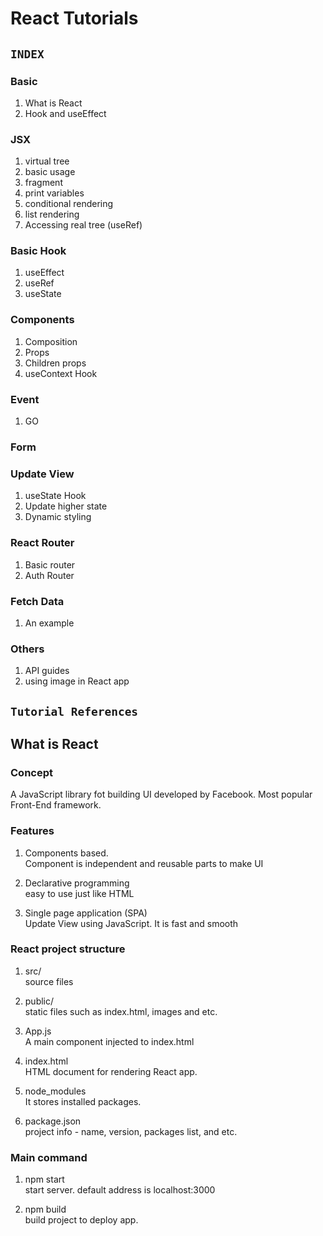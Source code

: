# React Tutorials

## `INDEX`

### Basic
1. What is React
2. Hook and useEffect

### JSX
1. virtual tree
2. basic usage
3. fragment
4. print variables
5. conditional rendering
6. list rendering
7. Accessing real tree (useRef)

### Basic Hook
1. useEffect
2. useRef
3. useState

### Components
1. Composition
2. Props
3. Children props
4. useContext Hook

### Event
1. GO

### Form 

### Update View
1. useState Hook
2. Update higher state
3. Dynamic styling

### React Router
1. Basic router
2. Auth Router

### Fetch Data
1. An example

### Others
1. API guides 
2. using image in React app 


## `Tutorial References`


## What is React

### Concept
A JavaScript library fot building UI developed by Facebook.
Most popular Front-End framework.

### Features
1. Components based. \
Component is independent and reusable parts to make UI

2. Declarative programming \
easy to use just like HTML

3. Single page application (SPA) \
Update View using JavaScript.
It is fast and smooth  

### React project structure

1. src/ \
source files

2. public/ \
static files such as index.html, images and etc.

3. App.js \
A main component injected to index.html

4. index.html \
HTML document for rendering React app.

5. node_modules \
It stores installed packages.

6. package.json \
project info - name, version, packages list, and etc.

### Main command

1. npm start \
start server. default address is localhost:3000

2. npm build \
build project to deploy app.